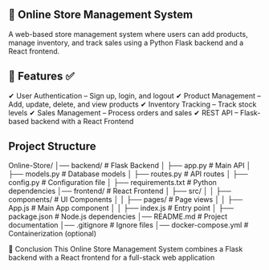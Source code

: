 ## 🛒 Online Store Management System
A web-based store management system where users can add products, manage inventory, and track sales using a Python Flask backend and a React frontend.

## 📌 Features ✅
✔ User Authentication – Sign up, login, and logout
✔ Product Management – Add, update, delete, and view products
✔ Inventory Tracking – Track stock levels
✔ Sales Management – Process orders and sales
✔ REST API – Flask-based backend with a React Frontend

## Project Structure
Online-Store/
│── backend/                    # Flask Backend
│   ├── app.py                  # Main API
│   ├── models.py               # Database models
│   ├── routes.py               # API routes
│   ├── config.py               # Configuration file
│   ├── requirements.txt        # Python dependencies
│── frontend/                    # React Frontend
│   ├── src/
│   │   ├── components/         # UI Components
│   │   ├── pages/              # Page views
│   │   ├── App.js              # Main App component
│   │   ├── index.js            # Entry point
│   ├── package.json            # Node.js dependencies
│── README.md                   # Project documentation
│── .gitignore                   # Ignore files
│── docker-compose.yml           # Containerization (optional)

🌟 Conclusion
This Online Store Management System combines a Flask backend with a React frontend for a full-stack web application


